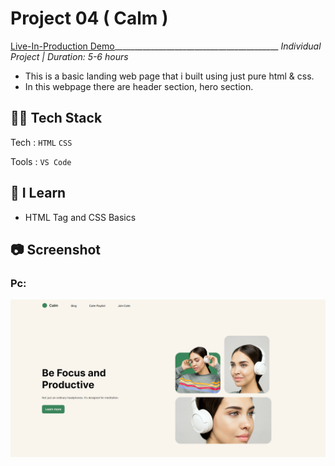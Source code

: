 # Project 04 ( Calm )
[Live-In-Production Demo](https://bespoke-semolina-661e44.netlify.app/)_________________________________________ _Individual Project | Duration: 5-6 hours_ <br>
- This is a basic landing web page that i built using just pure html & css. <br>
 - In this webpage there are header section, hero section.

## 👨‍💻 Tech Stack
Tech : `HTML` `CSS` <br>

Tools : `VS Code`

## 📝 I Learn
- HTML Tag and CSS Basics

## 📷 Screenshot

### Pc:

<img src="./output.png" alt="Output">

